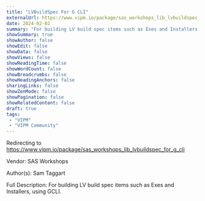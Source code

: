 ```yaml
---
title: "LVBuildSpec For G CLI"
externalUrl: https://www.vipm.io/package/sas_workshops_lib_lvbuildspec_for_g_cli
date: 2024-02-02
summary: "For building LV build spec items such as Exes and Installers, using GCLI."
showSummary: true
showAuthor: false
showEdit: false
showData: false
showViews: false
showReadingTime: false
showWordCount: false
showBreadcrumbs: false
showHeadingAnchors: false
sharingLinks: false
showZenMode: false
showPagination: false
showRelatedContent: false
draft: true
tags:
 - "VIPM"
 - "VIPM Community"
---
```


Redirecting to https://www.vipm.io/package/sas_workshops_lib_lvbuildspec_for_g_cli

Vendor: SAS Workshops

Author(s): Sam Taggart
 
Full Description:
For building LV build spec items such as Exes and Installers, using GCLI.